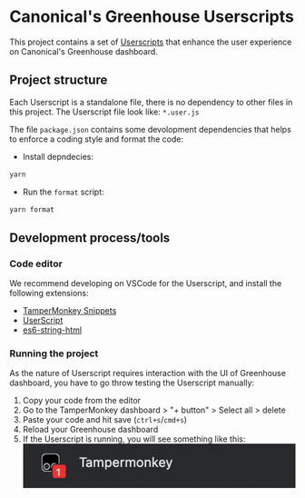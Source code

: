 # Canonical's Greenhouse Userscripts

This project contains a set of [Userscripts](https://en.wikipedia.org/wiki/Userscript) that enhance the user experience on Canonical's Greenhouse dashboard.

## Project structure

Each Userscript is a standalone file, there is no dependency to other files in this project.
The Userscript file look like: `*.user.js`

The file `package.json` contains some devolopment dependencies that helps to enforce a coding style and format the code:

-   Install depndecies:

```bash
yarn
```

-   Run the `format` script:

```bash
yarn format
```

## Development process/tools

### Code editor

We recommend developing on VSCode for the Userscript, and install the following extensions:

-   [TamperMonkey Snippets](https://marketplace.visualstudio.com/items?itemName=darxeal.tampermonkey-snippets)
-   [UserScript](https://marketplace.visualstudio.com/items?itemName=adpyke.vscode-userscript)
-   [es6-string-html](https://marketplace.visualstudio.com/items?itemName=Tobermory.es6-string-html)

### Running the project

As the nature of Userscript requires interaction with the UI of Greenhouse dashboard, you have to go throw testing the Userscript manually:

1. Copy your code from the editor
2. Go to the TamperMonkey dashboard > "+ button" > Select all > delete
3. Paste your code and hit save (`ctrl+s`/`cmd+s`)
4. Reload your Greenhouse dashboard
5. If the Userscript is running, you will see something like this:
   ![TamperMonkey active icon](/resources/tampermonkey-running.png)
